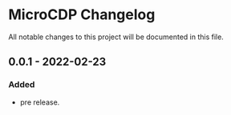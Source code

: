 # MicroCDP Changelog

All notable changes to this project will be documented in this file.

## 0.0.1 - 2022-02-23
### Added
- pre release. 
